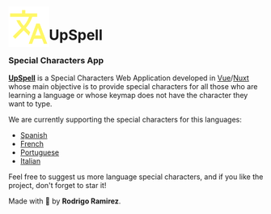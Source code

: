 <img align="left" width="80" height="80" src="https://raw.githubusercontent.com/TheRoro/UpSpell/master/static/upspell_logo.png" alt="UpSpell - Special Characters App Logo">

# UpSpell

### Special Characters App

[**UpSpell**](https://upspell.vercel.app/) is a Special Characters Web Application developed in [Vue](https://vuejs.org/)/[Nuxt](https://nuxtjs.org/) whose main objective is to provide special characters for all those who are learning a language or whose keymap does not have the character they want to type.

We are currently supporting the special characters for this languages:

- [Spanish](https://upspell.vercel.app/es)
- [French](https://upspell.vercel.app/fr)
- [Portuguese](https://upspell.vercel.app/pt)
- [Italian](https://upspell.vercel.app/it)

Feel free to suggest us more language special characters, and if you like the project, don't forget to star it!

Made with 🦔 by **Rodrigo Ramirez**.
